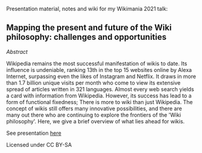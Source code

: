 Presentation material, notes and wiki for my Wikimania 2021 talk:

## Mapping the present and future of the Wiki philosophy: challenges and opportunities

*Abstract*

Wikipedia remains the most successful manifestation of wikis to date. Its influence is undeniable, ranking 13th in the top 15 websites online by Alexa Internet, surpassing even the likes of Instagram and Netflix. It draws in more than 1.7 billion unique visits per month who come to view its extensive spread of articles written in 321 languages. Almost every web search yields a card with information from Wikipedia. However, its success has lead to a form of functional fixedness; There is more to wiki than just Wikipedia. The concept of wikis still offers many innovative possibilities, and there are many out there who are continuing to explore the frontiers of the 'Wiki philosophy'. Here, we give a brief overview of what lies ahead for wikis.

See presentation [here](https://abesamma.github.io/wikimania2021)

Licensed under CC BY-SA
